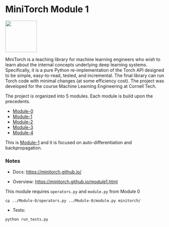 # MiniTorch Module 1  

<img src="https://minitorch.github.io/_images/match.png" width="100px">

MiniTorch is a teaching library for machine learning engineers who wish to learn about the internal concepts underlying deep learning systems. Specifically, it is a pure Python re-implementation of the Torch API designed to be simple, easy-to-read, tested, and incremental. The final library can run Torch code with minimal changes (at some efficiency cost). The project was developed for the course Machine Learning Engineering at Cornell Tech.

The project is organized into 5 modules. Each module is build upon the precedents.
* [Module-0](https://github.com/Mountagha/Module-0)
* [Module-1](https://github.com/Mountagha/Module-1)
* [Module-2](https://github.com/Mountagha/Module-2)
* [Module-3](https://github.com/Mountagha/Module-3)
* [Module-4](https://github.com/Mountagha/Module-4)

This is [Module-1](https://github.com/Mountagha/Module-1) and it is focused on auto-differentiation and backpropagation.

### Notes

* Docs: https://minitorch.github.io/

* Overview: https://minitorch.github.io/module1.html

This module requires `operators.py` and `module.py` from Module 0

```
cp ../Module-0/operators.py ../Module-0/module.py minitorch/
```


* Tests:

```
python run_tests.py
```


